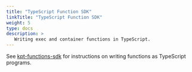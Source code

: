 ```yaml
---
title: "TypeScript Function SDK"
linkTitle: "TypeScript Function SDK"
weight: 5
type: docs
description: >
   Writing exec and container functions in TypeScript.
---
```


See [kpt-functions-sdk](https://googlecontainertools.github.io/kpt-functions-sdk/) for
instructions on writing functions as TypeScript programs.
